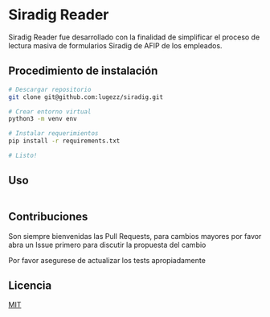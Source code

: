 # Siradig Reader

Siradig Reader fue desarrollado con la finalidad de simplificar
el proceso de lectura masiva de formularios Siradig de AFIP de los empleados.

## Procedimiento de instalación

```bash
# Descargar repositorio
git clone git@github.com:lugezz/siradig.git

# Crear entorno virtual
python3 -m venv env

# Instalar requerimientos
pip install -r requirements.txt

# Listo! 
```

## Uso

```

```

## Contribuciones
Son siempre bienvenidas las Pull Requests, para cambios mayores por favor abra un Issue primero para discutir la propuesta del cambio

Por favor asegurese de actualizar los tests apropiadamente

## Licencia
[MIT](https://choosealicense.com/licenses/mit/)